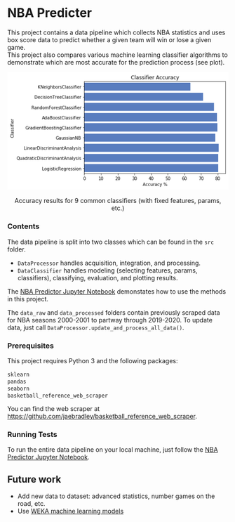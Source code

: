 # NBA Predicter

This project contains a data pipeline which collects NBA statistics and uses box score data to predict whether a given team will win or lose a given game.  
This project also compares various machine learning classifier algorithms to demonstrate which are most accurate for the prediction process (see plot).

<p align="center">
 <img src="./results/classifier_results.png">
 </p>
 <p align="center">
Accuracy results for 9 common classifiers (with fixed features, params, etc.)
</p>


### Contents

The data pipeline is split into two classes which can be found in the `src` folder.  

 - `DataProcessor` handles acquisition, integration, and processing.  
 - `DataClassifier` handles modeling (selecting features, params, classifiers), classifying, evaluation, and plotting results.  

The [NBA Predictor Jupyter Notebook](https://github.com/Will-Wright/NBA-predicter/blob/master/NBA%20Predicter.ipynb) demonstates how to use the methods in this project.

The `data_raw` and `data_processed` folders contain previously scraped data for NBA seasons 2000-2001 to partway through 2019-2020.  To update data, just call `DataProcessor.update_and_process_all_data()`.

### Prerequisites

This project requires Python 3 and the following packages:

```
sklearn
pandas
seaborn
basketball_reference_web_scraper
```

You can find the web scraper at https://github.com/jaebradley/basketball_reference_web_scraper.


### Running Tests

To run the entire data pipeline on your local machine, just follow the [NBA Predictor Jupyter Notebook](https://github.com/Will-Wright/NBA-predicter/blob/master/NBA%20Predicter.ipynb).


## Future work

- Add new data to dataset: advanced statistics, number games on the road, etc.
- Use [WEKA machine learning models](https://www.cs.waikato.ac.nz/ml/weka/)
